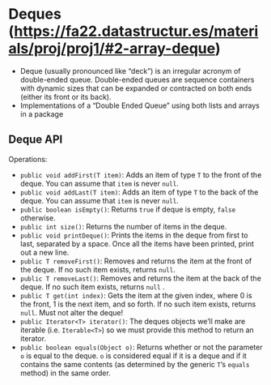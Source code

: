 # Deques (https://fa22.datastructur.es/materials/proj/proj1/#2-array-deque)
- Deque (usually pronounced like “deck”) is an irregular acronym of double-ended queue. Double-ended queues are sequence containers with dynamic sizes that can be expanded or contracted on both ends (either its front or its back).
- Implementations of a “Double Ended Queue” using both lists and arrays in a package
## Deque API
Operations: 
</p>

<ul>
  <li><code class="language-plaintext highlighter-rouge">public void addFirst(T item)</code>: Adds an item of type <code class="language-plaintext highlighter-rouge">T</code> to the front of the deque. You can assume that <code class="language-plaintext highlighter-rouge">item</code> is
never <code class="language-plaintext highlighter-rouge">null</code>.</li>
  <li><code class="language-plaintext highlighter-rouge">public void addLast(T item)</code>: Adds an item of type <code class="language-plaintext highlighter-rouge">T</code> to the back of the deque. You can assume that <code class="language-plaintext highlighter-rouge">item</code> is
never <code class="language-plaintext highlighter-rouge">null</code>.</li>
  <li><code class="language-plaintext highlighter-rouge">public boolean isEmpty()</code>: Returns <code class="language-plaintext highlighter-rouge">true</code> if deque is empty, <code class="language-plaintext highlighter-rouge">false</code> otherwise.</li>
  <li><code class="language-plaintext highlighter-rouge">public int size()</code>: Returns the number of items in the deque.</li>
  <li><code class="language-plaintext highlighter-rouge">public void printDeque()</code>: Prints the items in the deque from first to last, separated by a space. Once all the items
have been printed, print out a new line.</li>
  <li><code class="language-plaintext highlighter-rouge">public T removeFirst()</code>: Removes and returns the item at the front of the deque. If no such item exists,
returns <code class="language-plaintext highlighter-rouge">null</code>.</li>
  <li><code class="language-plaintext highlighter-rouge">public T removeLast()</code>: Removes and returns the item at the back of the deque. If no such item exists, returns <code class="language-plaintext highlighter-rouge">null</code>
.</li>
  <li><code class="language-plaintext highlighter-rouge">public T get(int index)</code>: Gets the item at the given index, where 0 is the front, 1 is the next item, and so forth.
If no such item exists, returns <code class="language-plaintext highlighter-rouge">null</code>. Must not alter the deque!</li>
  <li><code class="language-plaintext highlighter-rouge">public Iterator&lt;T&gt; iterator()</code>: The deques objects we’ll make are iterable (i.e. <code class="language-plaintext highlighter-rouge">Iterable&lt;T&gt;</code>)
so we must provide this method to return an iterator.</li>
  <li><code class="language-plaintext highlighter-rouge">public boolean equals(Object o)</code>: Returns whether or not the parameter <code class="language-plaintext highlighter-rouge">o</code> is equal to the deque. <code class="language-plaintext highlighter-rouge">o</code> is considered
equal if it is a deque and if it contains the same contents (as determined by the generic <code class="language-plaintext highlighter-rouge">T</code>’s <code class="language-plaintext highlighter-rouge">equals</code> method) in
the same order.
